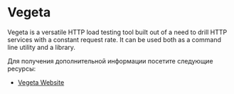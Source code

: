 # Vegeta

Vegeta is a versatile HTTP load testing tool built out of a need to drill HTTP services with a constant request rate. It can be used both as a command line utility and a library.

Для получения дополнительной информации посетите следующие ресурсы:

- [Vegeta Website](https://github.com/tsenart/vegeta)
